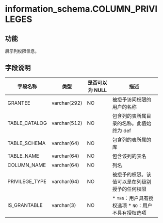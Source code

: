 information_schema.COLUMN_PRIVILEGES 
=========================================================



功能 
--------------------

展示列权限信息。

字段说明 
----------------------



|      字段名称      |      类型      | 是否可以为 NULL |                                                            描述                                                             |
|----------------|--------------|------------|---------------------------------------------------------------------------------------------------------------------------|
| GRANTEE        | varchar(292) | NO         | 被授予访问权限的用户的名称                                                                                                             |
| TABLE_CATALOG  | varchar(512) | NO         | 包含列的表所属目录的名称。此值始终为 def                                                                                                    |
| TABLE_SCHEMA   | varchar(64)  | NO         | 包含列的表所属的库                                                                                                                 |
| TABLE_NAME     | varchar(64)  | NO         | 包含该列的表名                                                                                                                   |
| COLUMN_NAME    | varchar(64)  | NO         | 列名                                                                                                                        |
| PRIVILEGE_TYPE | varchar(64)  | NO         | 被授予的权限。该值可以是在列级别授予的任何权限                                                                                                   |
| IS_GRANTABLE   | varchar(3)   | NO         | * `YES`：用户具有授权选项   * `NO`：用户不具有授权选项    |


